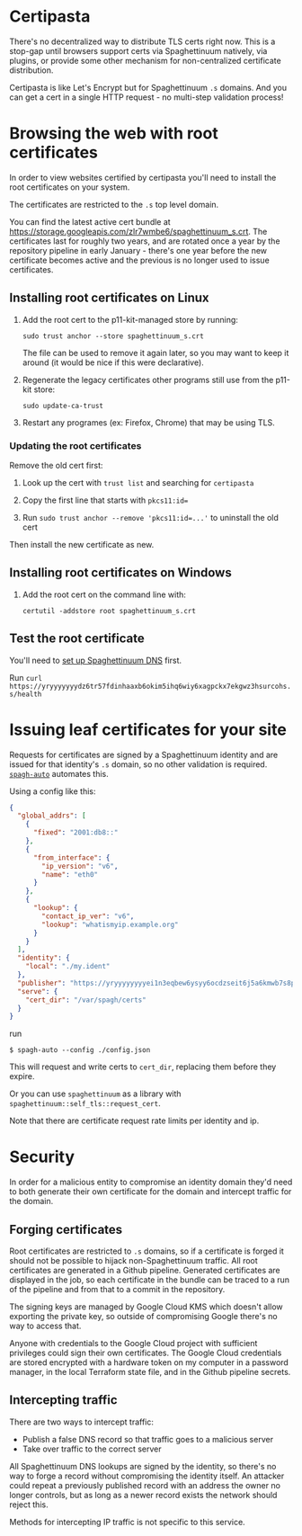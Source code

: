 # Certipasta

There's no decentralized way to distribute TLS certs right now. This is a stop-gap until browsers support certs via Spaghettinuum natively, via plugins, or provide some other mechanism for non-centralized certificate distribution.

Certipasta is like Let's Encrypt but for Spaghettinuum `.s` domains. And you can get a cert in a single HTTP request - no multi-step validation process!

# Browsing the web with root certificates

In order to view websites certified by certipasta you'll need to install the root certificates on your system.

The certificates are restricted to the `.s` top level domain.

You can find the latest active cert bundle at <https://storage.googleapis.com/zlr7wmbe6/spaghettinuum_s.crt>. The certificates last for roughly two years, and are rotated once a year by the repository pipeline in early January - there's one year before the new certificate becomes active and the previous is no longer used to issue certificates.

## Installing root certificates on Linux

1. Add the root cert to the p11-kit-managed store by running:

   ```
   sudo trust anchor --store spaghettinuum_s.crt
   ```

   The file can be used to remove it again later, so you may want to keep it around (it would be nice if this were declarative).

2. Regenerate the legacy certificates other programs still use from the p11-kit store:

   ```
   sudo update-ca-trust
   ```

3. Restart any programes (ex: Firefox, Chrome) that may be using TLS.

### Updating the root certificates

Remove the old cert first:

1. Look up the cert with `trust list` and searching for `certipasta`

2. Copy the first line that starts with `pkcs11:id=`

3. Run `sudo trust anchor --remove 'pkcs11:id=...'` to uninstall the old cert

Then install the new certificate as new.

## Installing root certificates on Windows

1. Add the root cert on the command line with:

   ```
   certutil -addstore root spaghettinuum_s.crt
   ```

## Test the root certificate

You'll need to [set up Spaghettinuum DNS](https://github.com/andrewbaxter/spaghettinuum/blob/master/readme/guide_browse.md) first.

Run `curl https://yryyyyyyydz6tr57fdinhaaxb6okim5ihq6wiy6xagpckx7ekgwz3hsurcohs.s/health`

# Issuing leaf certificates for your site

Requests for certificates are signed by a Spaghettinuum identity and are issued for that identity's `.s` domain, so no other validation is required. [`spagh-auto`](https://github.com/andrewbaxter/spaghettinuum) automates this.

Using a config like this:

```json
{
  "global_addrs": [
    {
      "fixed": "2001:db8::"
    },
    {
      "from_interface": {
        "ip_version": "v6",
        "name": "eth0"
      }
    },
    {
      "lookup": {
        "contact_ip_ver": "v6",
        "lookup": "whatismyip.example.org"
      }
    }
  ],
  "identity": {
    "local": "./my.ident"
  },
  "publisher": "https://yryyyyyyyyei1n3eqbew6ysyy6ocdzseit6j5a6kmwb7s8puxmpcwmingf67r.s",
  "serve": {
    "cert_dir": "/var/spagh/certs"
  }
}
```

run

```
$ spagh-auto --config ./config.json
```

This will request and write certs to `cert_dir`, replacing them before they expire.

Or you can use `spaghettinuum` as a library with `spaghettinuum::self_tls::request_cert`.

Note that there are certificate request rate limits per identity and ip.

# Security

In order for a malicious entity to compromise an identity domain they'd need to both generate their own certificate for the domain and intercept traffic for the domain.

## Forging certificates

Root certificates are restricted to `.s` domains, so if a certificate is forged it should not be possible to hijack non-Spaghettinuum traffic. All root certificates are generated in a Github pipeline. Generated certificates are displayed in the job, so each certificate in the bundle can be traced to a run of the pipeline and from that to a commit in the repository.

The signing keys are managed by Google Cloud KMS which doesn't allow exporting the private key, so outside of compromising Google there's no way to access that.

Anyone with credentials to the Google Cloud project with sufficient privileges could sign their own certificates. The Google Cloud credentials are stored encrypted with a hardware token on my computer in a password manager, in the local Terraform state file, and in the Github pipeline secrets.

## Intercepting traffic

There are two ways to intercept traffic:

- Publish a false DNS record so that traffic goes to a malicious server
- Take over traffic to the correct server

All Spaghettinuum DNS lookups are signed by the identity, so there's no way to forge a record without compromising the identity itself. An attacker could repeat a previously published record with an address the owner no longer controls, but as long as a newer record exists the network should reject this.

Methods for intercepting IP traffic is not specific to this service.
